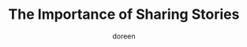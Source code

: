 ---
title: The Importance of Sharing Stories
slug: the-importance-of-sharing-stories
excerpt: Sharing difficult stories can save lives. Silence only deepens the shadows, but speaking aloud what is real can offer someone else a lifeline when they feel most alone.
feature_image:
  alt: A single candle glowing in a farmhouse window, symbolizing hope in darkness
  width: 1536
  height: 1024
  url: /images/uploads/stories.png
html_content: >-
  <strong>Sharing stories is so important.</strong> It may even save a life.


  September is <strong>Suicide Awareness Month</strong>, and the truth is, many of us carry stories far closer to this than we ever wished. My own family is one of them.


  I met my husband on January 1, 1990. By October that year we were engaged, eager to share our news with loved ones. Most conversations were in person, except for the one with his sister, Shelly, who lived in British Columbia. I had only just met her that summer, at our small-town homecoming weekend. She was welcoming and full of fun, quick to make me feel like family.


  We called to tell her about the engagement and our honeymoon plans. She was excited for us. That was the last time we spoke with her.


  Shelly was going through a separation, raising two small children — a daughter almost three, and a son who would celebrate his first birthday only days after she was gone. Her death devastated the family. The debris of a suicide is like a bomb. The impact is far-reaching, scattering pain in every direction.


  Fast forward to 1994. I had just given birth to my daughter. One evening, I found myself curled in the corner of the living room, sobbing uncontrollably. I had been diagnosed with <strong>postpartum depression</strong> in hospital, and Shannon, not knowing what to do, asked me quietly, "Are you going to end up like Shelly?"


  I didn't know. That terrified me. How had Shelly reached the point of believing death was easier than life? I felt the ground slipping under me, unsure if my mind was truly my own. It shook me to the core.


  But I knew this: I could not put Shannon through that kind of loss again. My love for him was fierce, but it could not mend the brokenness Shelly's death had left behind. I sought treatment and began the long road toward recovery.


  <strong>That is why telling these stories matters.</strong> Silence only deepens the shadows. Speaking aloud what is hard, what is painful, what is real — it can offer someone else a lifeline when they feel most alone.


  If you are struggling, please know this: you are not alone. There are people ready to listen, ready to help, ready to hold hope when you cannot. And if you can, share your story. You never know whose life it may save.
published_at: 2025-09-10T08:15:00.000Z
category: mental-health
tags:
  - suicide-awareness
  - mental-health
  - storytelling
  - healing
author: doreen
---